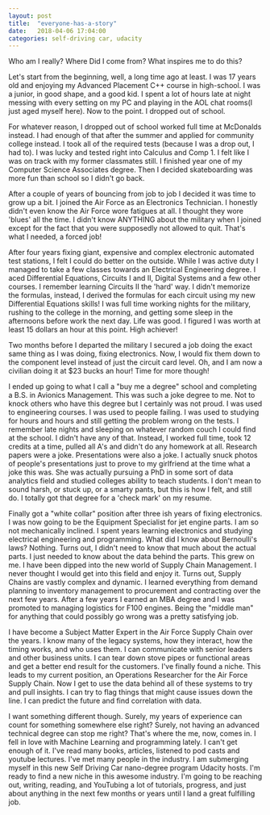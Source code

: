 ```yaml
---
layout: post
title:  "everyone-has-a-story"
date:   2018-04-06 17:04:00
categories: self-driving car, udacity
---
```

Who am I really? Where Did I come from? What inspires me to do this?

Let's start from the beginning, well, a long time ago at least. I was 17 years old and enjoying my Advanced Placement C++ course in high-school. I was a junior, in good shape, and a good kid. I spent a lot of hours late at night messing with every setting on my PC and playing in the AOL chat rooms(I just aged myself here). Now to the point. I dropped out of school.

For whatever reason, I dropped out of school worked full time at McDonalds instead. I had enough of that after the summer and applied for community college instead. I took all of the required tests (because I was a drop out, I had to). I was lucky and tested right into Calculus and Comp 1. I felt like I was on track with my former classmates still. I finished year one of my Computer Science Associates degree. Then I decided skateboarding was more fun than school so I didn't go back.

After a couple of years of bouncing from job to job I decided it was time to grow up a bit. I joined the Air Force as an Electronics Technician. I honestly didn't even know the Air Force wore fatigues at all. I thought they wore 'blues' all the time. I didn't know ANYTHING about the military when I joined except for the fact that you were supposedly not allowed to quit. That's what I needed, a forced job!

After four years fixing giant, expensive and complex electronic automated test stations, I felt I could do better on the outside. While I was active duty I managed to take a few classes towards an Electrical Engineering degree. I aced Differential Equations, Circuits I and II, Digital Systems and a few other courses. I remember learning Circuits II the 'hard' way. I didn't memorize the formulas, instead, I derived the formulas for each circuit using my new Differential Equations skills! I was full time working nights for the military, rushing to the college in the morning, and getting some sleep in the afternoons before work the next day. Life was good. I figured I was worth at least 15 dollars an hour at this point. High achiever!

Two months before I departed the military I secured a job doing the exact same thing as I was doing, fixing electronics. Now, I would fix them down to the component level instead of just the circuit card level. Oh, and I am now a civilian doing it at $23 bucks an hour! Time for more though!

I ended up going to what I call a "buy me a degree" school and completing a B.S. in Avionics Management. This was such a joke degree to me. Not to knock others who have this degree but I certainly was not proud. I was used to engineering courses. I was used to people failing. I was used to studying for hours and hours and still getting the problem wrong on the tests. I remember late nights and sleeping on whatever random couch I could find at the school. I didn't have any of that. Instead, I worked full time, took 12 credits at a time, pulled all A's and didn't do any homework at all. Research papers were a joke. Presentations were also a joke. I actually snuck photos of people's presentations just to prove to my girlfriend at the time what a joke this was. She was actually pursuing a PhD in some sort of data analytics field and studied colleges ability to teach students. I don't mean to sound harsh, or stuck up, or a smarty pants, but this is how I felt, and still do. I totally got that degree for a 'check mark' on my resume.

Finally got a "white collar" position after three ish years of fixing electronics. I was now going to be the Equipment Specialist for jet engine parts. I am so not mechanically inclined. I spent years learning electronics and studying electrical engineering and programming. What did I know about Bernoulli's laws? Nothing. Turns out, I didn't need to know that much about the actual parts. I just needed to know about the data behind the parts. This grew on me. I have been dipped into the new world of Supply Chain Management. I never thought I would get into this field and enjoy it. Turns out, Supply Chains are vastly complex and dynamic. I learned everything from demand planning to inventory management to procurement and contracting over the next few years. After a few years I earned an MBA degree and I was promoted to managing logistics for F100 engines. Being the "middle man" for anything that could possibly go wrong was a pretty satisfying job.

I have become a Subject Matter Expert in the Air Force Supply Chain over the years. I know many of the legacy systems, how they interact, how the timing works, and who uses them. I can communicate with senior leaders and other business units. I can tear down stove pipes or functional areas and get a better end result for the customers. I've finally found a niche. This leads to my current position, an Operations Researcher for the Air Force Supply Chain. Now I get to use the data behind all of these systems to try and pull insights. I can try to flag things that might cause issues down the line. I can predict the future and find correlation with data.

I want something different though. Surely, my years of experience can count for something somewhere else right? Surely, not having an advanced technical degree can stop me right? That's where the me, now, comes in. I fell in love with Machine Learning and programming lately. I can't get enough of it. I've read many books, articles, listened to pod casts and youtube lectures. I've met many people in the industry. I am submerging myself in this new Self Driving Car nano-degree program Udacity hosts. I'm ready to find a new niche in this awesome industry. I'm going to be reaching out, writing, reading, and YouTubing a lot of tutorials, progress, and just about anything in the next few months or years until I land a great fulfilling job.
